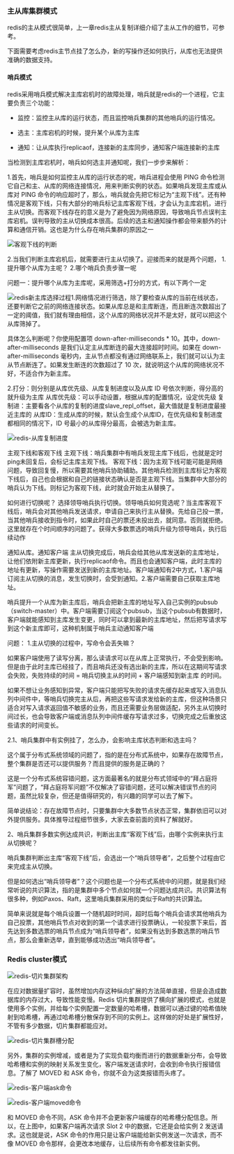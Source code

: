 ### 主从库集群模式

redis的主从模式很简单，上一章redis主从复制详细介绍了主从工作的细节，可参考。

下面需要考虑redis主节点挂了怎么办，新的写操作还如何执行，从库也无法提供准确的数据支持。

#### 哨兵模式

redis采用哨兵模式解决主库宕机时的故障处理，哨兵就是redis的一个进程，它主要负责三个功能：

- 监控：监控主从库的运行状态，而且监控哨兵集群的其他哨兵的运行情况。

- 选主：主库宕机的时候，提升某个从库为主库

- 通知：让从库执行replicaof，连接新的主库同步，通知客户端连接新的主库

当检测到主库宕机时，哨兵如何选主并通知呢，我们一步步来解析：

1.首先，哨兵是如何监控主从库的运行状态的呢，哨兵进程会使用 PING 命令检测它自己和主、从库的网络连接情况，用来判断实例的状态。如果哨兵发现主库或从库对 PING 命令的响应超时了，那么，哨兵就会先把它标记为“主观下线”。还有种情况是客观下线，只有大部分的哨兵标记主库客观下线，才会认为主库宕机，进行主从切换。而客观下线存在的意义是为了避免因为网络原因，导致哨兵节点误判主库宕机。误判导致的主从切换成本很高。后续的选主和通知操作都会带来额外的计算和通信开销。这也是为什么存在哨兵集群的原因之一

![客观下线的判断](/Users/liuyangyang/刘阳阳/2021-interview/images/客观下线的判断.jpg)

2.当我们判断主库宕机后，就需要进行主从切换了。迎接而来的就是两个问题，
1.提升哪个从库为主呢？
2.哪个哨兵负责步骤一呢

问题一：提升哪个从库为主库呢，采用筛选+打分的方式，有以下两个一定

![redis新主库选择过程](/Users/liuyangyang/刘阳阳/2021-interview/images/redis新主库选择过程.jpg)1.网络情况进行筛选，除了要检查从库的当前在线状态，还要判断它之前的网络连接状态。如果从库总是和主库断连，而且断连次数超出了一定的阈值，我们就有理由相信，这个从库的网络状况并不是太好，就可以把这个从库筛掉了。

具体怎么判断呢？你使用配置项 down-after-milliseconds * 10。其中，down-after-milliseconds 是我们认定主从库断连的最大连接超时时间。如果在 down-after-milliseconds 毫秒内，主从节点都没有通过网络联系上，我们就可以认为主从节点断连了。如果发生断连的次数超过了 10 次，就说明这个从库的网络状况不好，不适合作为新主库。

2.打分：则分别是从库优先级、从库复制进度以及从库 ID 号依次判断，得分高的就升级为主库
从库优先级：可以手动设置，根据从库的配置情况，设定优先级
复制进：主要看各个从库的复制的进度slave_repl_offset，最大值就是复制进度最接近主库的
从库ID：生成从库的时候，默认会生成个从库ID，在优先级和复制进度都相同的情况下，ID 号最小的从库得分最高，会被选为新主库。

![redis-从库复制进度](/Users/liuyangyang/刘阳阳/2021-interview/images/redis-从库复制进度.jpg)

主观下线和客观下线
主观下线：哨兵集群中有哨兵发现主库下线后，也就是定时ping未回复后，会标记主库主观下线。
客观下线：因为主观下线可能可能是网络问题，导致回复慢，所以需要其他哨兵协助辅助。其他哨兵检测到主库标记为客观下线后，自己也会根据和自己的链接状态确认是否是主观下线。当集群中大部分的哨兵认为下线。则标记为客观下线，此时就会开始主从替换了。

如何进行切换呢？
选择领导哨兵执行切换。领导哨兵如何竞选呢？当主库客观下线后，哨兵会对其他哨兵发送请求，申请自己来执行主从替换。先给自己投一票，当其他哨兵接收到指令时，如果此时自己的票还未投出去，就同意。否则就拒绝。这里就存在个时间顺序的问题了。获得大多数票选的哨兵升级为领导哨兵，执行后续动作

通知从库。通知客户端
主从切换完成后，哨兵会给其他从库发送新的主库地址，让他们依附新主库更新，执行replicaof命令。而且也会通知客户端，此时主库的地址有更新，写操作需要发送到新的主库地址。客户端通知有2中方式，1.客户端订阅主从切换的消息，发生切换时，会受到通知。2.客户端需要自己获取主库地址。

哨兵提升一个从库为新主库后，哨兵会把新主库的地址写入自己实例的pubsub（switch-master）中。客户端需要订阅这个pubsub，当这个pubsub有数据时，客户端就能感知到主库发生变更，同时可以拿到最新的主库地址，然后把写请求写到这个新主库即可，这种机制属于哨兵主动通知客户端

问题：
1.主从切换的过程中，写命令会丢失嘛？

如果客户端使用了读写分离，那么读请求可以在从库上正常执行，不会受到影响。但是由于此时主库已经挂了，而且哨兵还没有选出新的主库，所以在这期间写请求会失败，失败持续的时间 = 哨兵切换主从的时间 + 客户端感知到新主库 的时间。

如果不想让业务感知到异常，客户端只能把写失败的请求先缓存起来或写入消息队列中间件中，等哨兵切换完主从后，再把这些写请求发给新的主库，但这种场景只适合对写入请求返回值不敏感的业务，而且还需要业务层做适配，另外主从切换时间过长，也会导致客户端或消息队列中间件缓存写请求过多，切换完成之后重放这些请求的时间变长。

2.1、哨兵集群中有实例挂了，怎么办，会影响主库状态判断和选主吗？

这个属于分布式系统领域的问题了，指的是在分布式系统中，如果存在故障节点，整个集群是否还可以提供服务？而且提供的服务是正确的？

这是一个分布式系统容错问题，这方面最著名的就是分布式领域中的“拜占庭将军”问题了，“拜占庭将军问题”不仅解决了容错问题，还可以解决错误节点的问题，虽然比较复杂，但还是值得研究的，有兴趣的同学可以去了解下。

简单说结论：存在故障节点时，只要集群中大多数节点状态正常，集群依旧可以对外提供服务。具体推导过程细节很多，大家去查前面的资料了解就好。

2、哨兵集群多数实例达成共识，判断出主库“客观下线”后，由哪个实例来执行主从切换呢？

哨兵集群判断出主库“客观下线”后，会选出一个“哨兵领导者”，之后整个过程由它来完成主从切换。

但是如何选出“哨兵领导者”？这个问题也是一个分布式系统中的问题，就是我们经常听说的共识算法，指的是集群中多个节点如何就一个问题达成共识。共识算法有很多种，例如Paxos、Raft，这里哨兵集群采用的类似于Raft的共识算法。

简单来说就是每个哨兵设置一个随机超时时间，超时后每个哨兵会请求其他哨兵为自己投票，其他哨兵节点对收到的第一个请求进行投票确认，一轮投票下来后，首先达到多数选票的哨兵节点成为“哨兵领导者”，如果没有达到多数选票的哨兵节点，那么会重新选举，直到能够成功选出“哨兵领导者”。

### Redis cluster模式

![redis-切片集群架构](/Users/liuyangyang/刘阳阳/2021-interview/images/redis-切片集群架构.jpg)

在应对数据量扩容时，虽然增加内存这种纵向扩展的方法简单直接，但是会造成数据库的内存过大，导致性能变慢。Redis 切片集群提供了横向扩展的模式，也就是使用多个实例，并给每个实例配置一定数量的哈希槽，数据可以通过键的哈希值映射到哈希槽，再通过哈希槽分散保存到不同的实例上。这样做的好处是扩展性好，不管有多少数据，切片集群都能应对。

![redis-切片集群槽分配](/Users/liuyangyang/刘阳阳/2021-interview/images/redis-切片集群槽分配.jpg)

另外，集群的实例增减，或者是为了实现负载均衡而进行的数据重新分布，会导致哈希槽和实例的映射关系发生变化，客户端发送请求时，会收到命令执行报错信息。了解了 MOVED 和 ASK 命令，你就不会为这类报错而头疼了。

![redis-客户端ask命令](/Users/liuyangyang/刘阳阳/2021-interview/images/redis-客户端ask命令.jpg)

![redis-客户端moved命令](/Users/liuyangyang/刘阳阳/2021-interview/images/redis-客户端moved命令.jpg)

和 MOVED 命令不同，ASK 命令并不会更新客户端缓存的哈希槽分配信息。所以，在上图中，如果客户端再次请求 Slot 2 中的数据，它还是会给实例 2 发送请求。这也就是说，ASK 命令的作用只是让客户端能给新实例发送一次请求，而不像 MOVED 命令那样，会更改本地缓存，让后续所有命令都发往新实例。